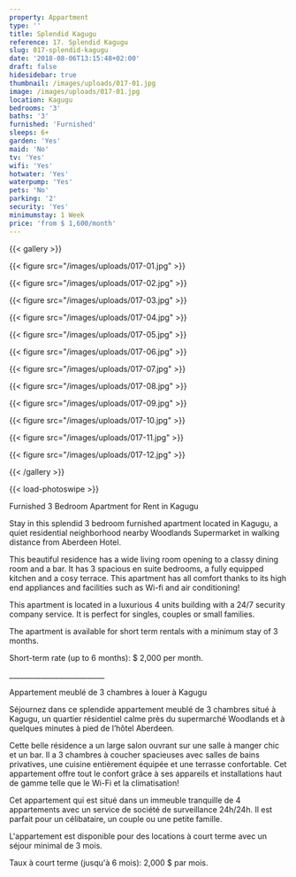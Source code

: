 ```yaml
---
property: Appartment
type: ''
title: Splendid Kagugu
reference: 17. Splendid Kagugu
slug: 017-splendid-kagugu
date: '2018-08-06T13:15:48+02:00'
draft: false
hidesidebar: true
thumbnail: /images/uploads/017-01.jpg
image: /images/uploads/017-01.jpg
location: Kagugu
bedrooms: '3'
baths: '3'
furnished: 'Furnished'
sleeps: 6+
garden: 'Yes'
maid: 'No'
tv: 'Yes'
wifi: 'Yes'
hotwater: 'Yes'
waterpump: 'Yes'
pets: 'No'
parking: '2'
security: 'Yes'
minimumstay: 1 Week
price: 'from $ 1,600/month'
---
```

{{< gallery >}}

  {{< figure src="/images/uploads/017-01.jpg" >}}

  {{< figure src="/images/uploads/017-02.jpg" >}}

  {{< figure src="/images/uploads/017-03.jpg" >}}

  {{< figure src="/images/uploads/017-04.jpg" >}}

{{< figure src="/images/uploads/017-05.jpg" >}}

  {{< figure src="/images/uploads/017-06.jpg" >}}

  {{< figure src="/images/uploads/017-07.jpg" >}}

  {{< figure src="/images/uploads/017-08.jpg" >}}

{{< figure src="/images/uploads/017-09.jpg" >}}

  {{< figure src="/images/uploads/017-10.jpg" >}}

  {{< figure src="/images/uploads/017-11.jpg" >}}

  {{< figure src="/images/uploads/017-12.jpg" >}}

{{< /gallery >}}

{{< load-photoswipe >}}

Furnished 3 Bedroom Apartment for Rent in Kagugu

Stay in this splendid 3 bedroom furnished apartment located in Kagugu, a quiet residential neighborhood nearby Woodlands Supermarket in walking distance from Aberdeen Hotel.

This beautiful residence has a wide living room opening to a classy dining room and a bar. It has 3 spacious en suite bedrooms, a fully equipped kitchen and a cosy terrace. This apartment has all comfort thanks to its high end appliances and facilities such as Wi-fi and air conditioning!

This apartment is located in a luxurious 4 units building with a 24/7 security company service. It is perfect for singles, couples or small families.

The apartment is available for short term rentals with a minimum stay of 3 months.

Short-term rate (up to 6 months): $ 2,000 per month.

\_\_\_\_\_\_\_\_\_\_\_\_\_\_\_\_\_\_\_\_\_\_\_\_\_\__

Appartement meublé de 3 chambres à louer à Kagugu

Séjournez dans ce splendide appartement meublé de 3 chambres situé à Kagugu, un quartier résidentiel calme près du supermarché Woodlands et à quelques minutes à pied de l’hôtel Aberdeen.

Cette belle résidence a un large salon ouvrant sur une salle à manger chic et un bar. Il a 3 chambres à coucher spacieuses avec salles de bains privatives, une cuisine entièrement équipée et une terrasse confortable. Cet appartement offre tout le confort grâce à ses appareils et installations haut de gamme telle que le Wi-Fi et la climatisation!

Cet appartement qui est situé dans un immeuble tranquille de 4 appartements avec un service de société de surveillance 24h/24h. Il est parfait pour un célibataire, un couple ou une petite famille.

L'appartement est disponible pour des locations à court terme avec un séjour minimal de 3 mois.

Taux à court terme (jusqu'à 6 mois): 2,000 $ par mois.
